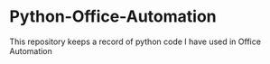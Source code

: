 # Python-Office-Automation
This repository keeps a record of python code I have used in Office Automation
